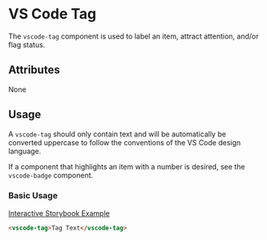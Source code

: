 # VS Code Tag

The `vscode-tag` component is used to label an item, attract attention, and/or flag status.  

## Attributes

None

## Usage

A `vscode-tag` should only contain text and will be automatically be converted uppercase to follow the conventions of the VS Code design language.

If a component that highlights an item with a number is desired, see the `vscode-badge` component.

### Basic Usage

[Interactive Storybook Example](https://microsoft.github.io/vscode-webview-toolkit/?path=/story/library-tag--default)

```html
<vscode-tag>Tag Text</vscode-tag>
```
